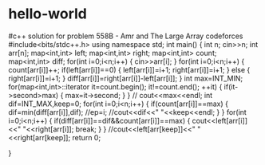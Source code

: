 # hello-world
#c++ solution for problem 558B - Amr and The Large Array codeforces
#include<bits/stdc++.h>
using namespace std;
int main()
{
    int n;
    cin>>n;
    int arr[n];
    map<int,int> left;
    map<int,int> right;
    map<int,int> count;
    map<int,int> diff;
    for(int i=0;i<n;i++)
    {
        cin>>arr[i];
    }
    for(int i=0;i<n;i++)
    {
        count[arr[i]]++;
        if(left[arr[i]]==0)
        {
            left[arr[i]]=i+1;
            right[arr[i]]=i+1;
        }
        else
        {
            right[arr[i]]=i+1;
        }
        diff[arr[i]]=right[arr[i]]-left[arr[i]];
    }
    int max=INT_MIN;
    for(map<int,int>::iterator it=count.begin(); it!=count.end(); ++it)
    {
        if(it->second>max)
        {
            max=it->second;
        }
    }
  //  cout<<max<<endl;
    int dif=INT_MAX,keep=0;
    for(int i=0;i<n;i++)
    {
        if(count[arr[i]]==max)
        {
            dif=min(diff[arr[i]],dif);
            //ep=i;
            //cout<<dif<<"  "<<keep<<endl;
        }
    }
    for(int i=0;i<n;i++)
    {
        if(diff[arr[i]]==dif&&count[arr[i]]==max)
        {
            cout<<left[arr[i]]<<" "<<right[arr[i]];
            break;
        }
    }
    //cout<<left[arr[keep]]<<" "<<right[arr[keep]];
    return 0;

}

